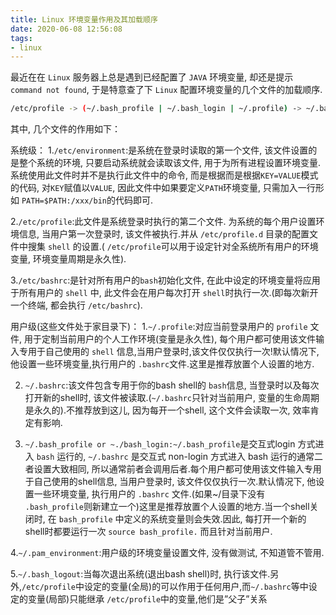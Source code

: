 ```yaml
---
title: Linux 环境变量作用及其加载顺序
date: 2020-06-08 12:56:08
tags:
- linux
---
```



最近在在 `Linux` 服务器上总是遇到已经配置了 `JAVA` 环境变量, 却还是提示 `command not found`, 于是特意查了下 `Linux` 配置环境变量的几个文件的加载顺序.

```bash
/etc/profile -> (~/.bash_profile | ~/.bash_login | ~/.profile) -> ~/.bashrc -> /etc/bashrc -> ~/.bash_logout
```

其中, 几个文件的作用如下：

系统级：
1.`/etc/environment`:是系统在登录时读取的第一个文件, 该文件设置的是整个系统的环境, 只要启动系统就会读取该文件, 用于为所有进程设置环境变量.系统使用此文件时并不是执行此文件中的命令, 而是根据而是根据`KEY=VALUE`模式的代码, 对`KEY`赋值以`VALUE`, 因此文件中如果要定义`PATH`环境变量, 只需加入一行形如 `PATH=$PATH:/xxx/bin`的代码即可.

2.`/etc/profile`:此文件是系统登录时执行的第二个文件. 为系统的每个用户设置环境信息, 当用户第一次登录时, 该文件被执行.并从 `/etc/profile.d` 目录的配置文件中搜集 `shell` 的设置.( `/etc/profile`可以用于设定针对全系统所有用户的环境变量, 环境变量周期是永久性).

3.`/etc/bashrc`:是针对所有用户的`bash`初始化文件, 在此中设定的环境变量将应用于所有用户的 `shell` 中, 此文件会在用户每次打开 `shell`时执行一次.(即每次新开一个终端, 都会执行 `/etc/bashrc`).

用户级(这些文件处于家目录下)：
1.`~/.profile`:对应当前登录用户的 `profile` 文件, 用于定制当前用户的个人工作环境(变量是永久性), 每个用户都可使用该文件输入专用于自己使用的 `shell` 信息,当用户登录时,该文件仅仅执行一次!默认情况下,他设置一些环境变量,执行用户的 `.bashrc`文件.这里是推荐放置个人设置的地方.

2. `~/.bashrc`:该文件包含专用于你的bash shell的 `bash`信息, 当登录时以及每次打开新的shell时, 该文件被读取.(`~/.bashrc`只针对当前用户, 变量的生命周期是永久的).不推荐放到这儿, 因为每开一个shell, 这个文件会读取一次, 效率肯定有影响.

3. `~/.bash_profile or ~./bash_login:~/.bash_profile`是交互式login 方式进入 `bash` 运行的, `~/.bashrc` 是交互式 non-login 方式进入 bash 运行的通常二者设置大致相同, 所以通常前者会调用后者.每个用户都可使用该文件输入专用于自己使用的shell信息, 当用户登录时, 该文件仅仅执行一次.默认情况下, 他设置一些环境变量, 执行用户的 `.bashrc` 文件.(如果~/目录下没有 `.bash_profile`则新建立一个)这里是推荐放置个人设置的地方.当一个shell关闭时, 在 `bash_profile` 中定义的系统变量则会失效.因此, 每打开一个新的shell时都要运行一次 `source bash_profile.` 而且针对当前用户.

4.`~/.pam_environment`:用户级的环境变量设置文件, 没有做测试, 不知道管不管用.

5.`~/.bash_logout`:当每次退出系统(退出bash shell)时, 执行该文件.另外,`/etc/profile`中设定的变量(全局)的可以作用于任何用户,而`~/.bashrc`等中设定的变量(局部)只能继承 `/etc/profile`中的变量,他们是”父子”关系